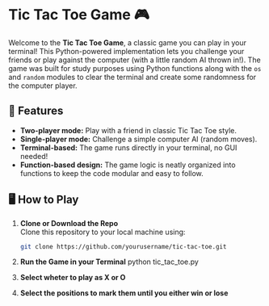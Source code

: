 # Tic Tac Toe Game 🎮

Welcome to the **Tic Tac Toe Game**, a classic game you can play in your terminal! This Python-powered implementation lets you challenge your friends or play against the computer (with a little random AI thrown in!). The game was built for study purposes using Python functions along with the `os` and `random` modules to clear the terminal and create some randomness for the computer player.

## 🚀 Features
- **Two-player mode:** Play with a friend in classic Tic Tac Toe style.
- **Single-player mode:** Challenge a simple computer AI (random moves).
- **Terminal-based:** The game runs directly in your terminal, no GUI needed!
- **Function-based design:** The game logic is neatly organized into functions to keep the code modular and easy to follow.

## 🖥️ How to Play
1. **Clone or Download the Repo**  
   Clone this repository to your local machine using:
   ```bash
   git clone https://github.com/yourusername/tic-tac-toe.git
   
2. **Run the Game in your Terminal**
   python tic_tac_toe.py

3. **Select wheter to play as X or O**

4. **Select the positions to mark them until you either win or lose**

